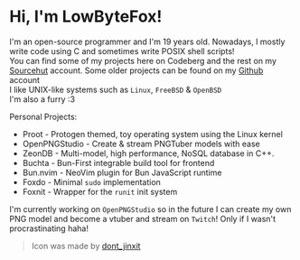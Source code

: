 # Hi, I'm LowByteFox!
I'm an open-source programmer and I'm 19 years old. Nowadays, I mostly write code using C and sometimes write POSIX shell scripts!<br>
You can find some of my projects here on Codeberg and the rest on my [Sourcehut](https://sr.ht/~lowbytefox/) account. Some older projects can be found on my [Github](https://github.com/LowByteFox/) account<br>
I like UNIX-like systems such as `Linux`, `FreeBSD` & `OpenBSD`<br>
I'm also a furry :3

Personal Projects:
- Proot - Protogen themed, toy operating system using the Linux kernel
- OpenPNGStudio - Create & stream PNGTuber models with ease
- ZeonDB - Multi-model, high performance, NoSQL database in C++.
- Buchta - Bun-First integrable build tool for frontend
- Bun.nvim - NeoVim plugin for Bun JavaScript runtime
- Foxdo - Minimal `sudo` implementation
- Foxnit - Wrapper for the `runit` init system

I'm currently working on `OpenPNGStudio` so in the future I can create my own PNG model and become a vtuber and stream on `Twitch`! Only if I wasn't procrastinating haha!<br>

> Icon was made by [dont_jinxit](https://jinxit.carrd.co/)
